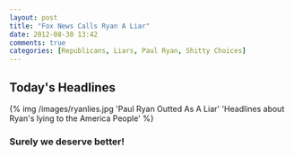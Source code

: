 ```yaml
---
layout: post
title: "Fox News Calls Ryan A Liar"
date: 2012-08-30 13:42
comments: true
categories: [Republicans, Liars, Paul Ryan, Shitty Choices]
---
```


## Today's Headlines

{% img /images/ryanlies.jpg 'Paul Ryan Outted As A Liar' 'Headlines about Ryan's lying to the America People' %}

### Surely we deserve better!
